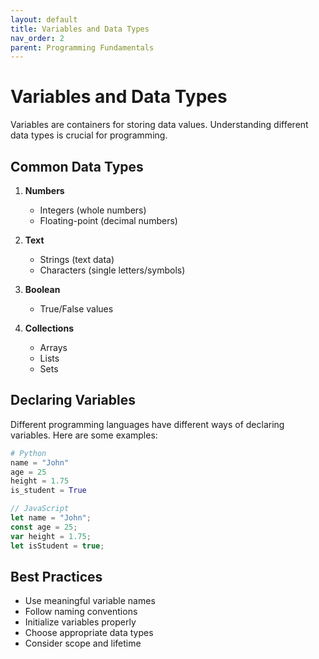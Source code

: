 ```yaml
---
layout: default
title: Variables and Data Types
nav_order: 2
parent: Programming Fundamentals
---
```


# Variables and Data Types

Variables are containers for storing data values. Understanding different data types is crucial for programming.

## Common Data Types

1. **Numbers**
   - Integers (whole numbers)
   - Floating-point (decimal numbers)

2. **Text**
   - Strings (text data)
   - Characters (single letters/symbols)

3. **Boolean**
   - True/False values

4. **Collections**
   - Arrays
   - Lists
   - Sets

## Declaring Variables

Different programming languages have different ways of declaring variables. Here are some examples:

```python
# Python
name = "John"
age = 25
height = 1.75
is_student = True
```

```javascript
// JavaScript
let name = "John";
const age = 25;
var height = 1.75;
let isStudent = true;
```

## Best Practices

- Use meaningful variable names
- Follow naming conventions
- Initialize variables properly
- Choose appropriate data types
- Consider scope and lifetime
